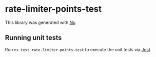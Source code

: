# rate-limiter-points-test

This library was generated with [Nx](https://nx.dev).

## Running unit tests

Run `nx test rate-limiter-points-test` to execute the unit tests via [Jest](https://jestjs.io).
